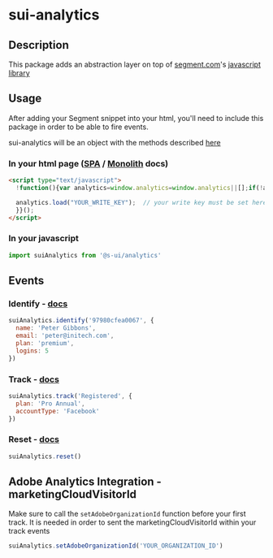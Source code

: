 # sui-analytics

## Description

This package adds an abstraction layer on top of [segment.com](https://segment.com/)'s [javascript library](https://segment.com/docs/sources/website/analytics.js/)

## Usage

After adding your Segment snippet into your html, you'll need to include this package in order to be able to fire events.

sui-analytics will be an object with the methods described [here](#events)

### In your html page ([SPA](https://github.com/segmentio/analytics-react#%EF%B8%8F-step-1-copy-the-snippet) / [Monolith](https://segment.com/docs/sources/website/analytics.js/quickstart/) docs)

```html
<script type="text/javascript">
  !function(){var analytics=window.analytics=window.analytics||[];if(!analytics.initialize)if(analytics.invoked)window.console&&console.error&&console.error("Segment snippet included twice.");else{analytics.invoked=!0;analytics.methods=["trackSubmit","trackClick","trackLink","trackForm","pageview","identify","reset","group","track","ready","alias","debug","page","once","off","on"];analytics.factory=function(t){return function(){var e=Array.prototype.slice.call(arguments);e.unshift(t);analytics.push(e);return analytics}};for(var t=0;t<analytics.methods.length;t++){var e=analytics.methods[t];analytics[e]=analytics.factory(e)}analytics.load=function(t,e){var n=document.createElement("script");n.type="text/javascript";n.async=!0;n.src="https://cdn.segment.com/analytics.js/v1/"+t+"/analytics.min.js";var a=document.getElementsByTagName("script")[0];a.parentNode.insertBefore(n,a);analytics._loadOptions=e};analytics.SNIPPET_VERSION="4.1.0";

  analytics.load("YOUR_WRITE_KEY");  // your write key must be set here
  }}();
</script>
````

### In your javascript

```js
import suiAnalytics from '@s-ui/analytics'
```

## Events

### Identify - [docs](https://segment.com/docs/spec/identify/)

```js
suiAnalytics.identify('97980cfea0067', {
  name: 'Peter Gibbons',
  email: 'peter@initech.com',
  plan: 'premium',
  logins: 5
})
```

### Track - [docs](https://segment.com/docs/spec/track/)

```js
suiAnalytics.track('Registered', {
  plan: 'Pro Annual',
  accountType: 'Facebook'
})
```

### Reset - [docs](https://segment.com/docs/sources/website/analytics.js/#reset-logout)

```js
suiAnalytics.reset()
```

## Adobe Analytics Integration - marketingCloudVisitorId

Make sure to call the `setAdobeOrganizationId` function before your first track. It is needed in order to sent the marketingCloudVisitorId within your track events

```js
suiAnalytics.setAdobeOrganizationId('YOUR_ORGANIZATION_ID')
```

